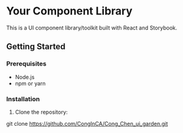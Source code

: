 # Your Component Library

This is a UI component library/toolkit built with React and Storybook.

## Getting Started

### Prerequisites

- Node.js
- npm or yarn

### Installation

1. Clone the repository:

git clone https://github.com/CongInCA/Cong_Chen_ui_garden.git
